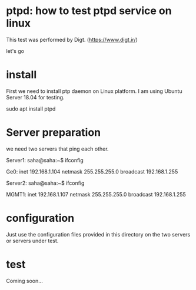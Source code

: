 # ptpd: how to test ptpd service on linux
This test was performed by Digt. (https://www.digt.ir/)

let's go

# install
First we need to install ptp daemon on Linux platform. I am using Ubuntu Server 18.04 for testing. 

sudo apt install ptpd 

# Server preparation
we need two servers that ping each other.

Server1:
saha@saha:~$ ifconfig

Ge0: inet 192.168.1.104  netmask 255.255.255.0  broadcast 192.168.1.255
        
Server2:
saha@saha:~$ ifconfig

MGMT1: inet 192.168.1.107  netmask 255.255.255.0  broadcast 192.168.1.255

# configuration
Just use the configuration files provided in this directory on the two servers or servers under test.

# test
Coming soon...
